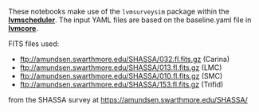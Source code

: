 These notebooks make use of the `lvmsurveysim` package within the **[lvmscheduler](https://github.com/sdss/lvmscheduler/)**.  The input YAML files are based on the baseline.yaml file in **[lvmcore](https://github.com/sdss/lvmcore)**.

FITS files used:

* ftp://amundsen.swarthmore.edu/SHASSA/032.fl.fits.gz (Carina)
* ftp://amundsen.swarthmore.edu/SHASSA/013.fl.fits.gz (LMC)
* ftp://amundsen.swarthmore.edu/SHASSA/010.fl.fits.gz (SMC)
* ftp://amundsen.swarthmore.edu/SHASSA/153.fl.fits.gz (Trifid)

from the SHASSA survey at https://amundsen.swarthmore.edu/SHASSA/

